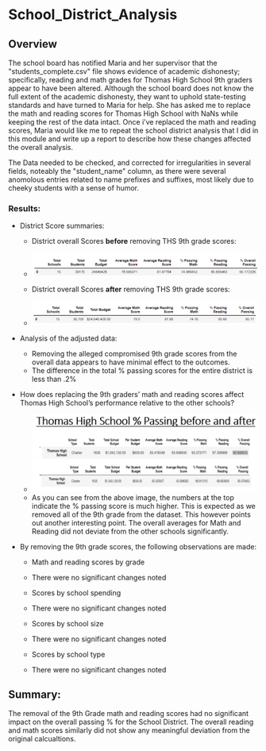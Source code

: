 # School_District_Analysis

## Overview 

The school board has notified Maria and her supervisor that the 
"students_complete.csv" file shows evidence of academic dishonesty;
specifically, reading and math grades for Thomas High School 9th graders
appear to have been altered.  Although the school board does not know the full 
extent of the academic dishonesty, they want to uphold state-testing standards 
and have turned to Maria for help. She has asked me to replace the math and reading
scores for Thomas High School with NaNs while keeping the rest of the data intact.
Once i’ve replaced the math and reading scores, Maria would like me to repeat the 
school district analysis that I did in this module and write up a report to describe
how these changes affected the overall analysis.

The Data needed to be checked, and corrected for irregularities in several fields, noteably the "student_name" column, as there were several anomolous entries related to name prefixes and suffixes, most likely due to cheeky students with a sense of humor.

### Results:

* District Score summaries:

   * District overall Scores **before** removing THS 9th grade scores:
   * ![Scores_Before](/resources/District_overall_before.PNG)

   * District overall Scores **after** removing THS 9th grade scores:
   * ![Scores_After](/resources/District_overall_after.PNG)

* Analysis of the adjusted data:
  * Removing the alleged compromised 9th grade scores from the overall data appears to have minimal effect to the outcomes.
  * The difference in the total % passing scores for the entire district is less than .2%
  

* How does replacing the 9th graders’ math and reading scores affect Thomas High School’s performance relative to the other schools?
  * ![THS_before_after](/resources/before_after.PNG)
   * As you can see from the above image, the numbers at the top indicate the % passing score is much higher.  This is expected as we removed all of the 9th grade from the dataset.  This however points out another interesting point.  The overall averages for Math and Reading did not deviate from the other schools significantly.
  
* By removing the 9th grade scores, the following observations are made:

  * Math and reading scores by grade
  * There were no significant changes noted
    
  * Scores by school spending
  * There were no significant changes noted

  * Scores by school size
  * There were no significant changes noted

  * Scores by school type
  * There were no significant changes noted


## Summary:

The removal of the 9th Grade math and reading scores had no significant impact on the overall passing % for the School District.  The overall reading and math scores similarly did not show any meaningful deviation from the original calcualtions.
